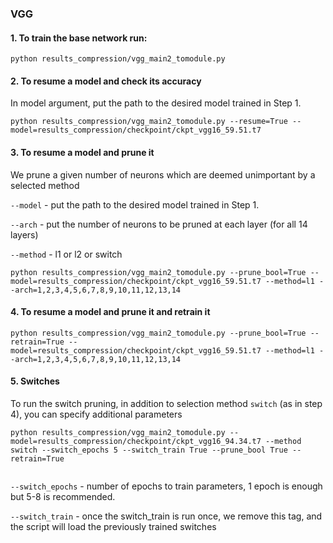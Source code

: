 ### VGG



#### 1. To train the base network run:

```
python results_compression/vgg_main2_tomodule.py
```


#### 2. To resume a model and check its accuracy

In model argument, put the path to the desired model trained in Step 1.

```
python results_compression/vgg_main2_tomodule.py --resume=True --model=results_compression/checkpoint/ckpt_vgg16_59.51.t7
```

#### 3. To resume a model and prune it 

We prune a given number of neurons which are deemed unimportant by a selected method

`--model` - put the path to the desired model trained in Step 1.

`--arch` - put the number of neurons to be pruned at each layer (for all 14 layers)

`--method` - l1 or l2 or switch

```
python results_compression/vgg_main2_tomodule.py --prune_bool=True --model=results_compression/checkpoint/ckpt_vgg16_59.51.t7 --method=l1 --arch=1,2,3,4,5,6,7,8,9,10,11,12,13,14

```


#### 4. To resume a model and prune it and retrain it

```
python results_compression/vgg_main2_tomodule.py --prune_bool=True --retrain=True --model=results_compression/checkpoint/ckpt_vgg16_59.51.t7 --method=l1 --arch=1,2,3,4,5,6,7,8,9,10,11,12,13,14
```


#### 5. Switches

To run the switch pruning, in addition to selection method `switch` (as in step 4), you can specify additional parameters


```
python results_compression/vgg_main2_tomodule.py --model=results_compression/checkpoint/ckpt_vgg16_94.34.t7 --method switch --switch_epochs 5 --switch_train True --prune_bool True --retrain=True


```

`--switch_epochs` - number of epochs to train parameters, 1 epoch is enough but 5-8 is recommended.

`--switch_train` - once the switch_train is run once, we remove this tag, and the script will load the previously trained switches
